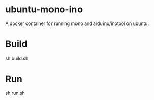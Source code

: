 # ubuntu-mono-ino
A docker container for running mono and arduino/inotool on ubuntu.

# Build
sh build.sh

# Run
sh run.sh
